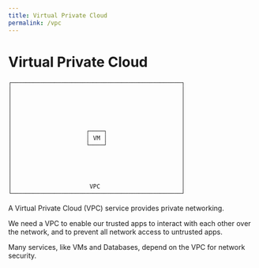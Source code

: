 ```yaml
---
title: Virtual Private Cloud
permalink: /vpc
---
```


# Virtual Private Cloud

```ascii
┌────────────────────────────────────────────────┐
│                                                │
│                                                │
│                                                │
│                                                │
│                                                │
│                                                │
│                     ┌────┐                     │
│                     │ VM │                     │
│                     └────┘                     │
│                                                │
│                                                │
│                                                │
│                                                │
│                                                │
│                      VPC                       │
└────────────────────────────────────────────────┘
```

A Virtual Private Cloud (VPC) service provides private networking.

We need a VPC to enable our trusted apps to interact with each other over the network, and to prevent all network access to untrusted apps.

Many services, like VMs and Databases, depend on the VPC for network security.
